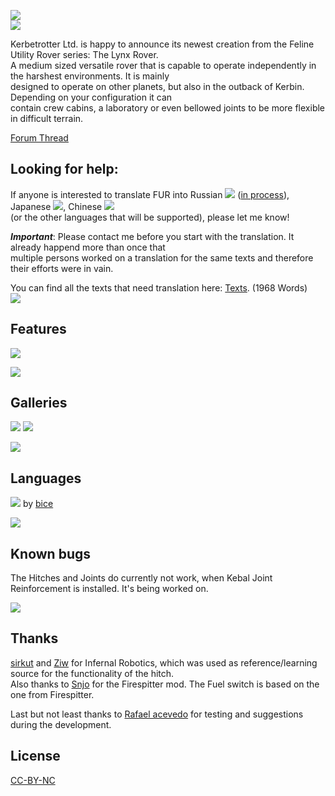 ![](http://i.imgur.com/HYWMzVh.png)   
![](http://i.imgur.com/oVyCGRp.png)

Kerbetrotter Ltd. is happy to announce its newest creation from the Feline Utility Rover series: The Lynx Rover.  
A medium sized versatile rover that is capable to operate independently in the harshest environments. It is mainly  
designed to operate on other planets, but also in the outback of Kerbin. Depending on your configuration it can  
contain crew cabins, a laboratory or even bellowed joints to be more flexible in difficult terrain.  

[Forum Thread](http://forum.kerbalspaceprogram.com/index.php?/topic/133606-1) 

## Looking for help:
If anyone is interested to translate FUR into Russian ![](http://i.imgur.com/mFRcn0a.png) ([in process](https://github.com/Tirathangil/FelineUtilityRovers/tree/master/Translation)), Japanese ![](http://i.imgur.com/M93S44Z.png), Chinese ![](http://i.imgur.com/JyqfJ1P.png)   
(or the other languages that will be supported), please let me know!  

***Important***: Please contact me before you start with the translation. It already happend more than once that  
multiple persons worked on a translation for the same texts and therefore their efforts were in vain.  

You can find all the texts that need translation here: [Texts](https://github.com/Nils277/FelineUtilityRovers/tree/master/Translation). (1968 Words)  
![](http://i.imgur.com/O762Vfm.png)

## Features 
![](http://i.imgur.com/J0Y2uGE.png)


![](http://i.imgur.com/O762Vfm.png)  

## Galleries 
[![](http://i.imgur.com/8SHPkw2.png)](http://imgur.com/a/fOPRK)
[![](http://i.imgur.com/pVShxBH.png)](https://www.youtube.com/watch?v=nMHhR1amxVc)  

![](http://i.imgur.com/O762Vfm.png)  
## Languages  
![](http://i.imgur.com/cXO4NUi.png)  by [bice](http://forum.kerbalspaceprogram.com/index.php?/profile/152599-bice/)  


![](http://i.imgur.com/O762Vfm.png)  
## Known bugs 

The Hitches and Joints do currently not work, when Kebal Joint Reinforcement is installed. It's being worked on.  

![](http://i.imgur.com/O762Vfm.png)  
## Thanks

[sirkut](http://forum.kerbalspaceprogram.com/index.php?/profile/57229-sirkut/) and [Ziw](http://forum.kerbalspaceprogram.com/index.php?/profile/135292-ziw/) for Infernal Robotics, which was used as reference/learning source for the functionality of the hitch.  
Also thanks to [Snjo](http://forum.kerbalspaceprogram.com/index.php?/profile/57198-snjo/) for the Firespitter mod. The Fuel switch is based on the one from Firespitter.  

Last but not least thanks to [Rafael acevedo](http://forum.kerbalspaceprogram.com/index.php?/profile/84946-rafael-acevedo/) for testing and suggestions during the development.

## License

[CC-BY-NC](https://creativecommons.org/licenses/by-nc/4.0/)
